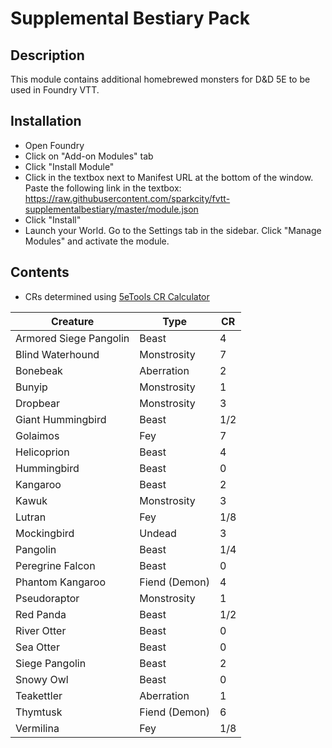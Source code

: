 # Supplemental Bestiary Pack

## Description
This module contains additional homebrewed monsters for D&D 5E to be used in Foundry VTT.

## Installation
* Open Foundry
* Click on "Add-on Modules" tab
* Click "Install Module"
* Click in the textbox next to Manifest URL at the bottom of the window. Paste the following link in the textbox: https://raw.githubusercontent.com/sparkcity/fvtt-supplementalbestiary/master/module.json
* Click "Install"
* Launch your World. Go to the Settings tab in the sidebar. Click "Manage Modules" and activate the module.

## Contents
* CRs determined using [5eTools CR Calculator](https://5e.tools/crcalculator.html)

| Creature | Type | CR |
| ------ | ------ | ------ |
| Armored Siege Pangolin | Beast | 4 |
| Blind Waterhound | Monstrosity | 7 |
| Bonebeak | Aberration | 2 |
| Bunyip | Monstrosity | 1 |
| Dropbear | Monstrosity | 3 |
| Giant Hummingbird | Beast | 1/2 |
| Golaimos | Fey | 7 |
| Helicoprion | Beast | 4 |
| Hummingbird | Beast | 0 |
| Kangaroo | Beast | 2 |
| Kawuk | Monstrosity | 3 |
| Lutran | Fey  | 1/8 |
| Mockingbird | Undead | 3 |
| Pangolin | Beast | 1/4 |
| Peregrine Falcon | Beast | 0 |
| Phantom Kangaroo | Fiend (Demon) | 4 |
| Pseudoraptor | Monstrosity | 1 |
| Red Panda | Beast | 1/2 |
| River Otter | Beast | 0 |
| Sea Otter | Beast | 0 |
| Siege Pangolin | Beast | 2 |
| Snowy Owl | Beast | 0 |
| Teakettler | Aberration | 1 |
| Thymtusk | Fiend (Demon) | 6 |
| Vermilina | Fey | 1/8 |
